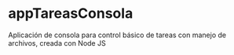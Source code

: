 # appTareasConsola
Aplicación de consola para control básico de tareas con manejo de archivos, creada con Node JS 
